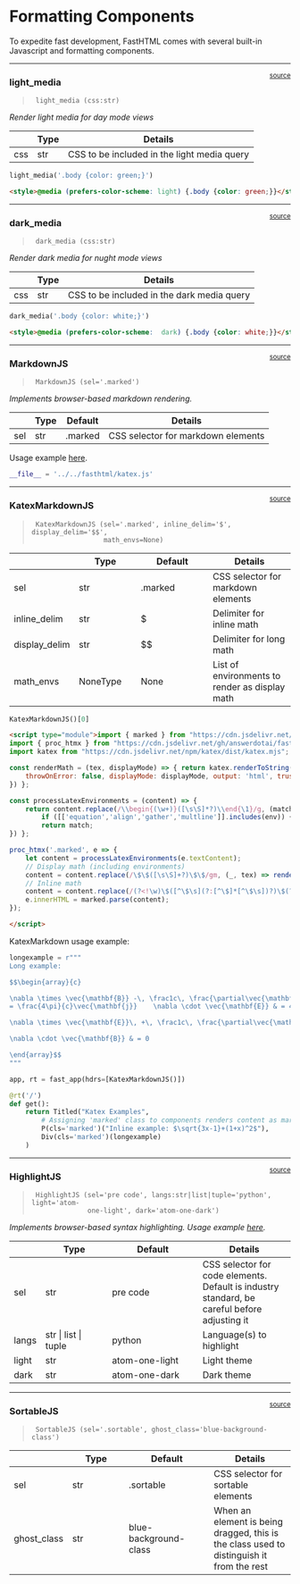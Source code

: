 # Formatting Components


<!-- WARNING: THIS FILE WAS AUTOGENERATED! DO NOT EDIT! -->

To expedite fast development, FastHTML comes with several built-in
Javascript and formatting components.

------------------------------------------------------------------------

<a
href="https://github.com/AnswerDotAI/fasthtml/blob/main/fasthtml/js.py#L13"
target="_blank" style="float:right; font-size:smaller">source</a>

### light_media

>      light_media (css:str)

*Render light media for day mode views*

<table>
<thead>
<tr class="header">
<th></th>
<th><strong>Type</strong></th>
<th><strong>Details</strong></th>
</tr>
</thead>
<tbody>
<tr class="odd">
<td>css</td>
<td>str</td>
<td>CSS to be included in the light media query</td>
</tr>
</tbody>
</table>

``` python
light_media('.body {color: green;}')
```

``` html
<style>@media (prefers-color-scheme: light) {.body {color: green;}}</style>
```

------------------------------------------------------------------------

<a
href="https://github.com/AnswerDotAI/fasthtml/blob/main/fasthtml/js.py#L20"
target="_blank" style="float:right; font-size:smaller">source</a>

### dark_media

>      dark_media (css:str)

*Render dark media for nught mode views*

<table>
<thead>
<tr class="header">
<th></th>
<th><strong>Type</strong></th>
<th><strong>Details</strong></th>
</tr>
</thead>
<tbody>
<tr class="odd">
<td>css</td>
<td>str</td>
<td>CSS to be included in the dark media query</td>
</tr>
</tbody>
</table>

``` python
dark_media('.body {color: white;}')
```

``` html
<style>@media (prefers-color-scheme:  dark) {.body {color: white;}}</style>
```

------------------------------------------------------------------------

<a
href="https://github.com/AnswerDotAI/fasthtml/blob/main/fasthtml/js.py#L33"
target="_blank" style="float:right; font-size:smaller">source</a>

### MarkdownJS

>      MarkdownJS (sel='.marked')

*Implements browser-based markdown rendering.*

<table>
<thead>
<tr class="header">
<th></th>
<th><strong>Type</strong></th>
<th><strong>Default</strong></th>
<th><strong>Details</strong></th>
</tr>
</thead>
<tbody>
<tr class="odd">
<td>sel</td>
<td>str</td>
<td>.marked</td>
<td>CSS selector for markdown elements</td>
</tr>
</tbody>
</table>

Usage example
[here](../tutorials/quickstart_for_web_devs.html#rendering-markdown).

``` python
__file__ = '../../fasthtml/katex.js'
```

------------------------------------------------------------------------

<a
href="https://github.com/AnswerDotAI/fasthtml/blob/main/fasthtml/js.py#L41"
target="_blank" style="float:right; font-size:smaller">source</a>

### KatexMarkdownJS

>      KatexMarkdownJS (sel='.marked', inline_delim='$', display_delim='$$',
>                       math_envs=None)

<table>
<colgroup>
<col style="width: 6%" />
<col style="width: 25%" />
<col style="width: 34%" />
<col style="width: 34%" />
</colgroup>
<thead>
<tr class="header">
<th></th>
<th><strong>Type</strong></th>
<th><strong>Default</strong></th>
<th><strong>Details</strong></th>
</tr>
</thead>
<tbody>
<tr class="odd">
<td>sel</td>
<td>str</td>
<td>.marked</td>
<td>CSS selector for markdown elements</td>
</tr>
<tr class="even">
<td>inline_delim</td>
<td>str</td>
<td>$</td>
<td>Delimiter for inline math</td>
</tr>
<tr class="odd">
<td>display_delim</td>
<td>str</td>
<td>$$</td>
<td>Delimiter for long math</td>
</tr>
<tr class="even">
<td>math_envs</td>
<td>NoneType</td>
<td>None</td>
<td>List of environments to render as display math</td>
</tr>
</tbody>
</table>

``` python
KatexMarkdownJS()[0]
```

``` html
<script type="module">import { marked } from "https://cdn.jsdelivr.net/npm/marked/lib/marked.esm.js";
import { proc_htmx } from "https://cdn.jsdelivr.net/gh/answerdotai/fasthtml-js/fasthtml.js";
import katex from "https://cdn.jsdelivr.net/npm/katex/dist/katex.mjs";

const renderMath = (tex, displayMode) => { return katex.renderToString(tex, {
    throwOnError: false, displayMode: displayMode, output: 'html', trust: true
}) };

const processLatexEnvironments = (content) => {
    return content.replace(/\\begin{(\w+)}([\s\S]*?)\\end{\1}/g, (match, env, innerContent) => {
        if ([['equation','align','gather','multline']].includes(env)) { return `\$\$${match}\$\$`; }
        return match;
}) };

proc_htmx('.marked', e => {
    let content = processLatexEnvironments(e.textContent);
    // Display math (including environments)
    content = content.replace(/\$\$([\s\S]+?)\$\$/gm, (_, tex) => renderMath(tex.trim(), true));
    // Inline math
    content = content.replace(/(?<!\w)\$([^\$\s](?:[^\$]*[^\$\s])?)\$(?!\w)/g, (_, tex) => renderMath(tex.trim(), false));
    e.innerHTML = marked.parse(content);
});

</script>
```

KatexMarkdown usage example:

``` python
longexample = r"""
Long example:

$$\begin{array}{c}

\nabla \times \vec{\mathbf{B}} -\, \frac1c\, \frac{\partial\vec{\mathbf{E}}}{\partial t} &
= \frac{4\pi}{c}\vec{\mathbf{j}}    \nabla \cdot \vec{\mathbf{E}} & = 4 \pi \rho \\

\nabla \times \vec{\mathbf{E}}\, +\, \frac1c\, \frac{\partial\vec{\mathbf{B}}}{\partial t} & = \vec{\mathbf{0}} \\

\nabla \cdot \vec{\mathbf{B}} & = 0

\end{array}$$
"""

app, rt = fast_app(hdrs=[KatexMarkdownJS()])

@rt('/')
def get():
    return Titled("Katex Examples", 
        # Assigning 'marked' class to components renders content as markdown
        P(cls='marked')("Inline example: $\sqrt{3x-1}+(1+x)^2$"),
        Div(cls='marked')(longexample)
    )
```

------------------------------------------------------------------------

<a
href="https://github.com/AnswerDotAI/fasthtml/blob/main/fasthtml/js.py#L56"
target="_blank" style="float:right; font-size:smaller">source</a>

### HighlightJS

>      HighlightJS (sel='pre code', langs:str|list|tuple='python', light='atom-
>                   one-light', dark='atom-one-dark')

*Implements browser-based syntax highlighting. Usage example
[here](../tutorials/quickstart_for_web_devs.html#code-highlighting).*

<table>
<colgroup>
<col style="width: 6%" />
<col style="width: 25%" />
<col style="width: 34%" />
<col style="width: 34%" />
</colgroup>
<thead>
<tr class="header">
<th></th>
<th><strong>Type</strong></th>
<th><strong>Default</strong></th>
<th><strong>Details</strong></th>
</tr>
</thead>
<tbody>
<tr class="odd">
<td>sel</td>
<td>str</td>
<td>pre code</td>
<td>CSS selector for code elements. Default is industry standard, be
careful before adjusting it</td>
</tr>
<tr class="even">
<td>langs</td>
<td>str | list | tuple</td>
<td>python</td>
<td>Language(s) to highlight</td>
</tr>
<tr class="odd">
<td>light</td>
<td>str</td>
<td>atom-one-light</td>
<td>Light theme</td>
</tr>
<tr class="even">
<td>dark</td>
<td>str</td>
<td>atom-one-dark</td>
<td>Dark theme</td>
</tr>
</tbody>
</table>

------------------------------------------------------------------------

<a
href="https://github.com/AnswerDotAI/fasthtml/blob/main/fasthtml/js.py#L80"
target="_blank" style="float:right; font-size:smaller">source</a>

### SortableJS

>      SortableJS (sel='.sortable', ghost_class='blue-background-class')

<table>
<colgroup>
<col style="width: 6%" />
<col style="width: 25%" />
<col style="width: 34%" />
<col style="width: 34%" />
</colgroup>
<thead>
<tr class="header">
<th></th>
<th><strong>Type</strong></th>
<th><strong>Default</strong></th>
<th><strong>Details</strong></th>
</tr>
</thead>
<tbody>
<tr class="odd">
<td>sel</td>
<td>str</td>
<td>.sortable</td>
<td>CSS selector for sortable elements</td>
</tr>
<tr class="even">
<td>ghost_class</td>
<td>str</td>
<td>blue-background-class</td>
<td>When an element is being dragged, this is the class used to
distinguish it from the rest</td>
</tr>
</tbody>
</table>
